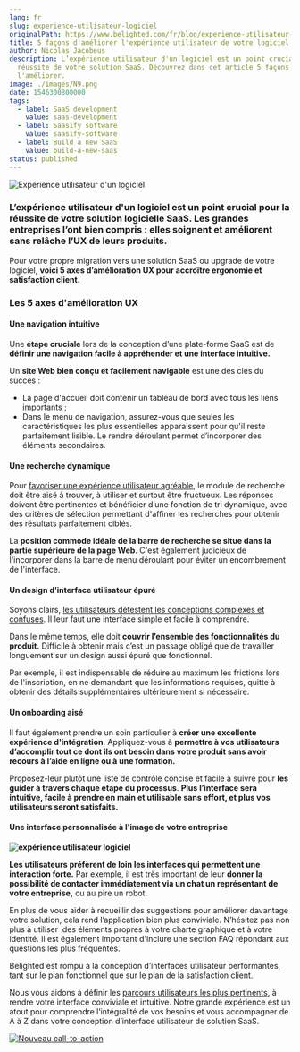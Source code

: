 ```yaml
---
lang: fr
slug: experience-utilisateur-logiciel
originalPath: https://www.belighted.com/fr/blog/experience-utilisateur-logiciel
title: 5 façons d'améliorer l'expérience utilisateur de votre logiciel
author: Nicolas Jacobeus
description: L’expérience utilisateur d'un logiciel est un point crucial pour la
  réussite de votre solution SaaS. Découvrez dans cet article 5 façons de
  l'améliorer.
image: ./images/N9.png
date: 1546300800000
tags:
  - label: SaaS development
    value: saas-development
  - label: Saasify software
    value: saasify-software
  - label: Build a new SaaS
    value: build-a-new-saas
status: published
---
```

![Expérience utilisateur d'un logiciel ](/images/legacy/sdlgME-vHwEepcSvDU5lM.png)

### L’expérience utilisateur d'un logiciel est un point crucial pour la réussite de votre solution logicielle SaaS. Les grandes entreprises l’ont bien compris : elles soignent et améliorent sans relâche l’UX de leurs produits.

Pour votre propre migration vers une solution SaaS ou upgrade de votre logiciel, **voici 5 axes d’amélioration UX pour accroître ergonomie et satisfaction client.**

### **Les 5 axes d'amélioration UX** 

#### **Une navigation intuitive**

Une **étape cruciale** lors de la conception d’une plate-forme SaaS est de **définir une navigation facile à appréhender et une interface intuitive.**

Un **site Web bien conçu et facilement navigable** est une des clés du succès :

*   La page d'accueil doit contenir un tableau de bord avec tous les liens importants ;
*   Dans le menu de navigation, assurez-vous que seules les caractéristiques les plus essentielles apparaissent pour qu'il reste parfaitement lisible. Le rendre déroulant permet d’incorporer des éléments secondaires.

#### **Une recherche dynamique**

Pour [favoriser une expérience utilisateur agréable](/fr/audit-experience-utlisateur), le module de recherche doit être aisé à trouver, à utiliser et surtout être fructueux. Les réponses doivent être pertinentes et bénéficier d’une fonction de tri dynamique, avec des critères de sélection permettant d'affiner les recherches pour obtenir des résultats parfaitement ciblés.

La **position commode idéale de la barre de recherche se situe dans la partie supérieure de la page Web**. C'est également judicieux de l'incorporer dans la barre de menu déroulant pour éviter un encombrement de l'interface.

#### **Un design d’interface utilisateur épuré**

Soyons clairs, [les utilisateurs détestent les conceptions complexes et confuses](/fr/blog/d%C3%A9velopper-saas-remarquable). Il leur faut une interface simple et facile à comprendre.

Dans le même temps, elle doit **couvrir l’ensemble des fonctionnalités du produit.** Difficile à obtenir mais c’est un passage obligé que de travailler longuement sur un design aussi épuré que fonctionnel. 

Par exemple, il est indispensable de réduire au maximum les frictions lors de l'inscription, en ne demandant que les informations requises, quitte à obtenir des détails supplémentaires ultérieurement si nécessaire.

#### **Un onboarding aisé**

Il faut également prendre un soin particulier à **créer une excellente expérience d'intégration**. Appliquez-vous à **permettre à vos utilisateurs d’accomplir tout ce dont ils ont besoin dans votre produit sans avoir recours à l’aide en ligne ou à une formation.** 

Proposez-leur plutôt une liste de contrôle concise et facile à suivre pour **les guider à travers chaque étape du processus**. **Plus l’interface sera intuitive, facile à prendre en main et utilisable sans effort, et plus vos utilisateurs seront satisfaits.**

#### **Une interface personnalisée à l'image de votre entreprise**

**![expérience utilisateur logiciel](/images/legacy/p4qsmwcaSWXwm_-4tH8wa.png)**

**Les utilisateurs préfèrent de loin les interfaces qui permettent une interaction forte.** Par exemple, il est très important de leur **donner la possibilité de contacter immédiatement via un chat un représentant de votre entreprise,** ou au pire un robot.

En plus de vous aider à recueillir des suggestions pour améliorer davantage votre solution, cela rend l’application bien plus conviviale. N’hésitez pas non plus à utiliser  des éléments propres à votre charte graphique et à votre identité. Il est également important d'inclure une section FAQ répondant aux questions les plus fréquentes.

Belighted est rompu à la conception d’interfaces utilisateur performantes, tant sur le plan fonctionnel que sur le plan de la satisfaction client.

Nous vous aidons à définir les [parcours utilisateurs les plus pertinents](/fr/tests-utilisateurs), à rendre votre interface conviviale et intuitive. Notre grande expérience est un atout pour comprendre l’intégralité de vos besoins et vous accompagner de A à Z dans votre conception d’interface utilisateur de solution SaaS.

[![Nouveau call-to-action](/images/legacy-cta/Htz_P1iMXy1bwRoC6u7Xy.png)](https://cta-redirect.hubspot.com/cta/redirect/1684659/efa19144-ba00-4802-bd26-7c27dbad25ab)
